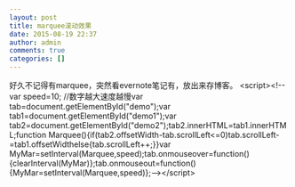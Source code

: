 ```yaml
---
layout: post
title: marquee滚动效果
date: 2015-08-19 22:37
author: admin
comments: true
categories: []
---
```

好久不记得有marquee，突然看evernote笔记有，放出来存博客。
&lt;script&gt;&lt;!--var speed=10; //数字越大速度越慢var tab=document.getElementById("demo");var tab1=document.getElementById("demo1");var tab2=document.getElementById("demo2");tab2.innerHTML=tab1.innerHTML;function Marquee(){if(tab2.offsetWidth-tab.scrollLeft&lt;=0)tab.scrollLeft-=tab1.offsetWidthelse{tab.scrollLeft++;}}var MyMar=setInterval(Marquee,speed);tab.onmouseover=function() {clearInterval(MyMar)};tab.onmouseout=function() {MyMar=setInterval(Marquee,speed)};--&gt;&lt;/script&gt;
